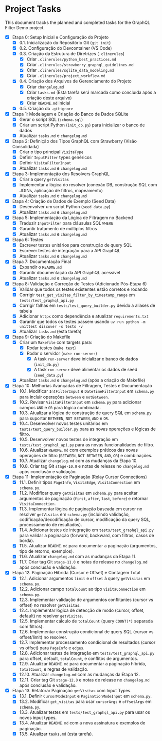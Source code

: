 # Project Tasks

This document tracks the planned and completed tasks for the GraphQL Filter Demo project.

- [x] Etapa 0: Setup Inicial e Configuração do Projeto
    - [x] 0.1. Inicialização do Repositório Git (`git init`)
    - [x] 0.2. Configuração do Devcontainer (VS Code)
    - [x] 0.3. Criação da Estrutura de Diretrizes (`.clinerules`)
        - [x] Criar `.clinerules/python_best_practices.md`
        - [x] Criar `.clinerules/strawberry_graphql_guidelines.md`
        - [x] Criar `.clinerules/sqlite_data_modeling.md`
        - [x] Criar `.clinerules/project_workflow.md`
    - [x] 0.4. Criação dos Arquivos de Gerenciamento do Projeto
        - [x] Criar `changelog.md`
        - [x] Criar `tasks.md` (Esta tarefa será marcada como concluída após a criação deste arquivo)
        - [x] Criar `README.md` inicial
    - [x] 0.5. Criação do `.gitignore`

- [x] Etapa 1: Modelagem e Criação do Banco de Dados SQLite
    - [x] Gerar o script SQL (`schema.sql`)
    - [x] Criar um script Python (`init_db.py`) para inicializar o banco de dados
    - [x] Atualizar `tasks.md` e `changelog.md`

- [x] Etapa 2: Definição dos Tipos GraphQL com Strawberry (Visão Consolidada)
    - [x] Criar o tipo principal `VisitaType`
    - [x] Definir `InputFilter` types genéricos
    - [x] Definir `VisitaFilterInput`
    - [x] Atualizar `tasks.md` e `changelog.md`

- [x] Etapa 3: Implementação dos Resolvers GraphQL
    - [x] Criar a query `getVisitas`
    - [x] Implementar a lógica do resolver (conexão DB, construção SQL com JOINs, aplicação de filtros, mapeamento)
    - [x] Atualizar `tasks.md` e `changelog.md`

- [x] Etapa 4: Criação de Dados de Exemplo (Seed Data)
    - [x] Desenvolver um script Python (`seed_data.py`)
    - [x] Atualizar `tasks.md` e `changelog.md`

- [x] Etapa 5: Implementação da Lógica de Filtragem no Backend
    - [x] Traduzir `InputFilter` para cláusulas SQL `WHERE`
    - [x] Garantir tratamento de múltiplos filtros
    - [x] Atualizar `tasks.md` e `changelog.md`

- [x] Etapa 6: Testes
    - [x] Escrever testes unitários para construção de query SQL
    - [x] Escrever testes de integração para a API GraphQL
    - [x] Atualizar `tasks.md` e `changelog.md`

- [x] Etapa 7: Documentação Final
    - [x] Expandir o `README.md`
    - [x] Garantir documentação da API GraphQL acessível
    - [x] Atualizar `tasks.md` e `changelog.md`

- [x] Etapa 8: Validação e Correção de Testes (Adicionado Pós-Etapa 6)
    - [x] Validar que todos os testes existentes estão corretos e rodando
    - [x] Corrigir `test_get_visitas_filter_by_timestamp_range` em `tests/test_graphql_api.py`
    - [x] Corrigir falhas em `tests/test_query_builder.py` devido a aliases de tabela
    - [x] Adicionar `httpx` como dependência e atualizar `requirements.txt`
    - [x] Garantir que todos os testes passem usando `uv run python -m unittest discover -s tests -v`
    - [x] Atualizar `tasks.md` (esta tarefa)

- [x] Etapa 9: Criação do Makefile
    - [x] Criar um `Makefile` com targets para:
        - [x] Rodar testes (`make test`)
        - [x] Rodar o servidor (`make run-server`)
            - [x] A task `run-server` deve inicializar o banco de dados (`init_db.py`)
            - [x] A task `run-server` deve alimentar os dados de seed (`seed_data.py`)
    - [x] Atualizar `tasks.md` e `changelog.md` (após a criação do Makefile)

- [x] Etapa 10: Melhorias Avançadas de Filtragem, Testes e Documentação
    - [x] 10.1. Modificar `IntFilterInput` e `DateTimeFilterInput` em `schema.py` para incluir operações `between` e `notBetween`.
    - [x] 10.2. Revisar `VisitaFilterInput` em `schema.py` para adicionar campos `AND` e `OR` para lógica combinada.
    - [x] 10.3. Atualizar a lógica de construção de query SQL em `schema.py` para suportar `BETWEEN`, `NOT BETWEEN`, `AND` e `OR`.
    - [x] 10.4. Desenvolver novos testes unitários em `tests/test_query_builder.py` para as novas operações e lógicas de filtro.
    - [x] 10.5. Desenvolver novos testes de integração em `tests/test_graphql_api.py` para as novas funcionalidades de filtro.
    - [x] 10.6. Atualizar `README.md` com exemplos práticos das novas operações de filtro (`BETWEEN`, `NOT BETWEEN`, `AND`, `OR`) e combinações.
    - [x] 10.7. Atualizar `changelog.md` com as mudanças da Etapa 10.
    - [x] 10.8. Criar tag Git `stage-10.0` e notas de release no `changelog.md` após conclusão e validação.

- [x] Etapa 11: Implementação de Paginação (Relay Cursor Connections)
    - [x] 11.1. Definir tipos `PageInfo`, `VisitaEdge`, `VisitaConnection` em `schema.py`.
    - [x] 11.2. Modificar query `getVisitas` em `schema.py` para aceitar argumentos de paginação (`first`, `after`, `last`, `before`) e retornar `VisitaConnection`.
    - [x] 11.3. Implementar lógica de paginação baseada em cursor no resolver `getVisitas` em `schema.py` (incluindo validação, codificação/decodificação de cursor, modificação da query SQL, processamento de resultados).
    - [x] 11.4. Adicionar testes de integração em `tests/test_graphql_api.py` para validar a paginação (forward, backward, com filtros, casos de borda).
    - [x] 11.5. Atualizar `README.md` para documentar a paginação (argumentos, tipo de retorno, exemplos).
    - [x] 11.6. Atualizar `changelog.md` com as mudanças da Etapa 11.
    - [x] 11.7. Criar tag Git `stage-11.0` e notas de release no `changelog.md` após conclusão e validação.

- [x] Etapa 12: Paginação Híbrida (Cursor e Offset) e Contagem Total
    - [x] 12.1. Adicionar argumentos `limit` e `offset` à query `getVisitas` em `schema.py`.
    - [x] 12.2. Adicionar campo `totalCount` ao tipo `VisitaConnection` em `schema.py`.
    - [x] 12.3. Implementar validação de argumentos conflitantes (cursor vs offset) no resolver `getVisitas`.
    - [x] 12.4. Implementar lógica de detecção de modo (cursor, offset, default) no resolver `getVisitas`.
    - [x] 12.5. Implementar cálculo de `totalCount` (query `COUNT(*)` separada com filtros).
    - [x] 12.6. Implementar construção condicional de query SQL (cursor vs offset/limit) no resolver.
    - [x] 12.7. Implementar processamento condicional de resultados (cursor vs offset) para `PageInfo` e `edges`.
    - [x] 12.8. Adicionar testes de integração em `tests/test_graphql_api.py` para offset, default, `totalCount`, e conflitos de argumentos.
    - [x] 12.9. Atualizar `README.md` para documentar a paginação híbrida, `totalCount`, e regras de validação.
    - [x] 12.10. Atualizar `changelog.md` com as mudanças da Etapa 12.
    - [x] 12.11. Criar tag Git `stage-12.0` e notas de release no `changelog.md` após conclusão e validação.

- [x] Etapa 13: Refatorar Paginação `getVisitas` com Input Types
    - [x] 13.1. Definir `CursorModeInput` e `PaginationModeInput` em `schema.py`.
    - [x] 13.2. Modificar `get_visitas` para usar `cursorArgs` e `offsetArgs` em `schema.py`.
    - [x] 13.3. Atualizar testes em `tests/test_graphql_api.py` para usar os novos input types.
    - [x] 13.4. Atualizar `README.md` com a nova assinatura e exemplos de paginação.
    - [x] 13.5. Atualizar `tasks.md` (esta tarefa).
